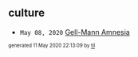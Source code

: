 ## culture

* <code>May 08, 2020</code> [Gell-Mann Amnesia](2020-05-08T09-08-00-gell-mann-amnesia.md)

<sup><sub>generated 11 May 2020 22:13:09 by <a href='https://github.com/senorprogrammer/til'>til</a></sub></sup>
